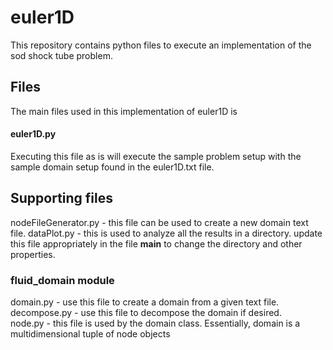 # euler1D
This repository contains python files to execute an implementation of the sod shock tube problem.

## Files
The main files used in this implementation of euler1D is
#### euler1D.py
Executing this file as is will execute the sample problem setup with the sample
domain setup found in the euler1D.txt file.  

## Supporting files
nodeFileGenerator.py - this file can be used to create a new domain text file.
dataPlot.py - this is used to analyze all the results in a directory.
              update this file appropriately in the file __main__ to change the
              directory and other properties.  

### fluid_domain module
domain.py - use this file to create a domain from a given text file.  
decompose.py - use this file to decompose the domain if desired.  
node.py - this file is used by the domain class. Essentially, domain is a
          multidimensional tuple of node objects
